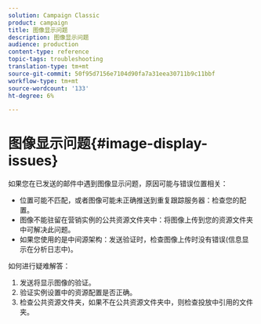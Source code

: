 ```yaml
---
solution: Campaign Classic
product: campaign
title: 图像显示问题
description: 图像显示问题
audience: production
content-type: reference
topic-tags: troubleshooting
translation-type: tm+mt
source-git-commit: 50f95d7156e7104d90fa7a31eea30711b9c11bbf
workflow-type: tm+mt
source-wordcount: '133'
ht-degree: 6%

---
```



# 图像显示问题{#image-display-issues}

如果您在已发送的邮件中遇到图像显示问题，原因可能与错误位置相关：

* 位置可能不匹配，或者图像可能未正确推送到重复跟踪服务器：检查您的配置。
* 图像不能驻留在营销实例的公共资源文件夹中：将图像上传到您的资源文件夹中可解决此问题。
* 如果您使用的是中间源架构：发送验证时，检查图像上传时没有错误(信息显示在分析日志中)。

如何进行疑难解答：

1. 发送将显示图像的验证。
1. 验证实例设置中的资源配置是否正确。
1. 检查公共资源文件夹，如果不在公共资源文件夹中，则检查投放中引用的文件夹。
